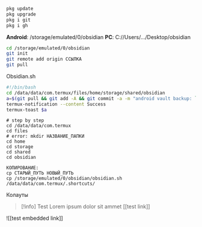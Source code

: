 ```sh
pkg update
pkg upgrade
pkg i git
pkg i gh
```
**Android**: /storage/emulated/0/obsidian
**PC**: C://Users/.../Desktop/obsidian
```sh
cd /storage/emulated/0/obsidian
git init
git remote add origin ССЫЛКА
git pull
```

Obsidian.sh
```sh
#!/bin/bash
cd /data/data/com.termux/files/home/storage/shared/obsidian
a=$(git pull && git add -A && git commit -a -m "android vault backup: `date +'%Y-%m-%d %H-%M-%S'`" && git push origin main && git pull origin main)
termux-notification --content Success
termux-toast $a
```

```SH
# step by step
cd /data/data/com.termux
cd files
# error: mkdir НАЗВАНИЕ_ПАПКИ
cd home
cd storage
cd shared
cd obsidian

КОПИРОВАНИЕ:
cp СТАРЫЙ_ПУТЬ НОВЫЙ_ПУТЬ
cp /storage/emulated/0/obsidian/obsidian.sh /data/data/com.termux/.shortcuts/
```


Колауты

> [!info] Test
> Lorem ipsum dolor sit ammet
[[test link]]

![[test embedded link]]